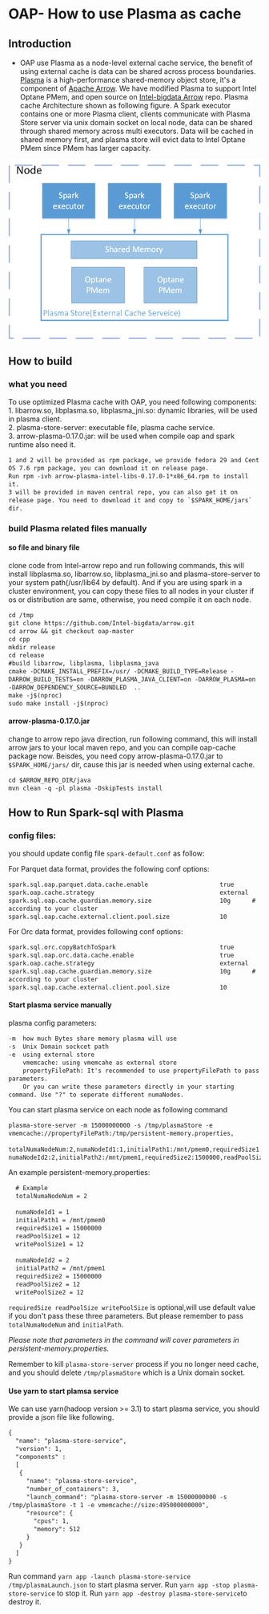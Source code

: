 # OAP- How to use Plasma as cache
## Introduction
- OAP use Plasma as a node-level external cache service, the benefit of using external cache is data can be shared across process boundaries. [Plasma](http://arrow.apache.org/blog/2017/08/08/plasma-in-memory-object-store/) is a high-performance shared-memory object store, it's a component of [Apache Arrow](https://github.com/apache/arrow). We have modified Plasma to support Intel Optane PMem, and open source on [Intel-bigdata Arrow](https://github.com/Intel-bigdata/arrow/tree/oap-master) repo. Plasma cache Architecture shown as following figure. A Spark executor contains one or more Plasma client, clients communicate with Plasma Store server via unix domain socket on local node, data can be shared through shared memory across multi executors. Data will be cached in shared memory first, and plasma store will evict data to Intel Optane PMem since PMem has larger capacity.   
 
![Plasma_Architecture](./image/plasma.png)


## How to build
### what you need 
To use optimized Plasma cache with OAP, you need following components:  
    1. libarrow.so, libplasma.so, libplasma_jni.so: dynamic libraries, will be used in plasma client.   
    2. plasma-store-server: executable file, plasma cache service.  
    3. arrow-plasma-0.17.0.jar: will be used when compile oap and spark runtime also need it. 
    
    1 and 2 will be provided as rpm package, we provide fedora 29 and Cent OS 7.6 rpm package, you can download it on release page.
    Run rpm -ivh arrow-plasma-intel-libs-0.17.0-1*x86_64.rpm to install it. 
    3 will be provided in maven central repo, you can also get it on release page. You need to download it and copy to `$SPARK_HOME/jars` dir.

   
### build Plasma related files manually
#### so file and binary file  
  clone code from Intel-arrow repo and run following commands, this will install libplasma.so, libarrow.so, libplasma_jni.so and plasma-store-server to your system path(/usr/lib64 by default). And if you are using spark in a cluster environment, you can copy these files to all nodes in your cluster if os or distribution are same, otherwise, you need compile it on each node.
  
```
cd /tmp
git clone https://github.com/Intel-bigdata/arrow.git
cd arrow && git checkout oap-master
cd cpp
mkdir release
cd release
#build libarrow, libplasma, libplasma_java
cmake -DCMAKE_INSTALL_PREFIX=/usr/ -DCMAKE_BUILD_TYPE=Release -DARROW_BUILD_TESTS=on -DARROW_PLASMA_JAVA_CLIENT=on -DARROW_PLASMA=on -DARROW_DEPENDENCY_SOURCE=BUNDLED  ..
make -j$(nproc)
sudo make install -j$(nproc)
```

#### arrow-plasma-0.17.0.jar  
   change to arrow repo java direction, run following command, this will install arrow jars to your local maven repo, and you can compile oap-cache package now. Beisdes, you need copy arrow-plasma-0.17.0.jar to `$SPARK_HOME/jars/` dir, cause this jar is needed when using external cache.
   
```
cd $ARROW_REPO_DIR/java
mvn clean -q -pl plasma -DskipTests install
```

## How to Run Spark-sql with Plasma

### config files:
you should update config file `spark-default.conf` as follow:

For Parquet data format, provides the following conf options:

```
spark.sql.oap.parquet.data.cache.enable                    true 
spark.oap.cache.strategy                                   external
spark.sql.oap.cache.guardian.memory.size                   10g      # according to your cluster
spark.sql.oap.cache.external.client.pool.size              10
```

For Orc data format, provides following conf options:

```
spark.sql.orc.copyBatchToSpark                             true 
spark.sql.oap.orc.data.cache.enable                        true 
spark.oap.cache.strategy                                   external 
spark.sql.oap.cache.guardian.memory.size                   10g      # according to your cluster
spark.sql.oap.cache.external.client.pool.size              10
```


#### Start plasma service manually

 plasma config parameters:  
 ```
 -m  how much Bytes share memory plasma will use
 -s  Unix Domain sockcet path
 -e  using external store
     vmemcache: using vmemcahe as external store
     propertyFilePath: It's recommended to use propertyFilePath to pass parameters.
     Or you can write these parameters directly in your starting command. Use "?" to seperate different numaNodes.
 ```

You can start plasma service on each node as following command

```
plasma-store-server -m 15000000000 -s /tmp/plasmaStore -e vmemcache://propertyFilePath:/tmp/persistent-memory.properties,
                                                               totalNumaNodeNum:2,numaNodeId1:1,initialPath1:/mnt/pmem0,requiredSize1:15000000,readPoolSize1:12,writePoolSize1:12?numaNodeId2:2,initialPath2:/mnt/pmem1,requiredSize2:1500000,readPoolSize2:12,writePoolSize2:12
```    

An example persistent-memory.properties:

```
  # Example
  totalNumaNodeNum = 2
    
  numaNodeId1 = 1
  initialPath1 = /mnt/pmem0
  requiredSize1 = 15000000
  readPoolSize1 = 12 
  writePoolSize1 = 12
    
  numaNodeId2 = 2
  initialPath2 = /mnt/pmem1
  requiredSize2 = 15000000
  readPoolSize2 = 12 
  writePoolSize2 = 12
```

```requiredSize readPoolSize writePoolSize``` is optional,will use default value if you don't pass these three parameters.
But please remember to pass ```totalNumaNodeNum``` and ```initialPath```.

*Please note that parameters in the command will cover parameters in persistent-memory.properties.*

 Remember to kill `plasma-store-server` process if you no longer need cache, and you should delete `/tmp/plasmaStore` which is a Unix domain socket.  
  
#### Use yarn to start plamsa service
We can use yarn(hadoop version >= 3.1) to start plasma service, you should provide a json file like following.
```
{
  "name": "plasma-store-service",
  "version": 1,
  "components" :
  [
   {
     "name": "plasma-store-service",
     "number_of_containers": 3,
     "launch_command": "plasma-store-server -m 15000000000 -s /tmp/plasmaStore -t 1 -e vmemcache://size:495000000000",
     "resource": {
       "cpus": 1,
       "memory": 512
     }
   }
  ]
}
```

Run command  ```yarn app -launch plasma-store-service /tmp/plasmaLaunch.json``` to start plasma server.
Run ```yarn app -stop plasma-store-service``` to stop it.
Run ```yarn app -destroy plasma-store-service```to destroy it.
